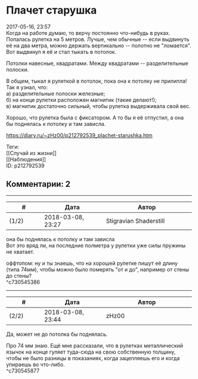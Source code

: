 Плачет старушка
===============

  
2017-05-16, 23:57  
 Когда на работе думаю, то верчу постоянно что-нибудь в руках. Попалась рулетка на 5 метров. Лучше, чем обычные -- если выдвинуть её на два метра, можно держать вертикально -- полотно не "ломается". Вот выдвинул я её и стал тыкать в потолок.   
   
 Потолки навесные, квадратами. Между квадратами -- разделительные полоски.   
   
 В общем, тыкал я рулеткой в потолок, пока она к потолку не прилипла! Так я узнал, что:   
 а) разделительные полоски железные;   
 б) на конце рулетки расположен магнитик (такие делают!);   
 в) магнитик достаточно сильный, чтобы рулетка выдерживала свой вес.   
   
 Хорошо, что рулетка была с фиксатором. А то бы я её отпустил, а она бы поднялась к потолку и там зависла.   
  
<https://diary.ru/~zHz00/p212792539_plachet-starushka.htm>  
  
Теги:  
[[Случай из жизни]]  
[[Наблюдения]]  
ID: p212792539  


Комментарии: 2
--------------

  


---



|         #         |              Дата              |                     Автор                     |           ID           |
| --- | --- | --- | --- |
| (1/2) | 2018-03-08, 23:27 | Stigravian Shaderstill | c730545386 |

  
  она бы поднялась к потолку и там зависла    
 Вот это вряд ли, на последние полметра у рулетки уже силы пружины не хватает.   
   
  оффтопом: ну и ты знаешь, что на хорошей рулетке пишут её длину (типа 74мм), чтобы можно было померять "от и до", например от стены до стены?    
 ^c730545386

---



|         #         |              Дата              |                     Автор                     |           ID           |
| --- | --- | --- | --- |
| (2/2) | 2018-03-08, 23:44 | zHz00 | c730545877 |

  
 Да, может не до потолка бы поднялась.   
   
 Про 74 мм знаю. Ещё мне рассказали, что в рулетках металлический язычок на конце гуляет туда-сюда на свою собственную толщину, чтобы не было разницы в показаниях, когда зацепляешь его и когда упираешь во что-либо.   
 ^c730545877